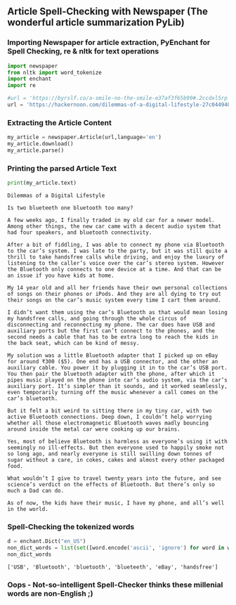 
## Article Spell-Checking with Newspaper (The wonderful article summarization PyLib)

### Importing Newspaper for article extraction, PyEnchant for Spell Checking, re & nltk for text operations


```python
import newspaper
from nltk import word_tokenize
import enchant
import re
```


```python
#url = 'https://byrslf.co/a-smile-no-the-smile-e37af3f65b99#.2ccdxl5rp' #No Spelling Mistakes
url = 'https://hackernoon.com/dilemmas-of-a-digital-lifestyle-27c044940157'
```

### Extracting the Article Content


```python
my_article = newspaper.Article(url,language='en')
my_article.download()
my_article.parse()
```

### Printing the parsed Article Text 


```python
print(my_article.text)
```

    Dilemmas of a Digital Lifestyle
    
    Is two blueteeth one bluetooth too many?
    
    A few weeks ago, I finally traded in my old car for a newer model. Among other things, the new car came with a decent audio system that had four speakers, and bluetooth connectivity.
    
    After a bit of fiddling, I was able to connect my phone via Bluetooth to the car’s system. I was late to the party, but it was still quite a thrill to take handsfree calls while driving, and enjoy the luxury of listening to the caller’s voice over the car’s stereo system. However the Bluetooth only connects to one device at a time. And that can be an issue if you have kids at home.
    
    My 14 year old and all her friends have their own personal collections of songs on their phones or iPods. And they are all dying to try out their songs on the car’s music system every time I cart them around.
    
    I didn’t want them using the car’s Bluetooth as that would mean losing my handsfree calls, and going through the whole circus of disconnecting and reconnecting my phone. The car does have USB and auxiliary ports but the first can’t connect to the phones, and the second needs a cable that has to be extra long to reach the kids in the back seat, which can be kind of messy.
    
    My solution was a little Bluetooth adapter that I picked up on eBay for around ₹300 ($5). One end has a USB connector, and the other an auxiliary cable. You power it by plugging it in to the car’s USB port. You then pair the bluetooth adapter with the phone, after which it pipes music played on the phone into car’s audio system, via the car’s auxiliary port. It’s simpler than it sounds, and it worked seamlessly, even temporarily turning off the music whenever a call comes on the car’s bluetooth.
    
    But it felt a bit weird to sitting there in my tiny car, with two active Bluetooth connections. Deep down, I couldn’t help worrying whether all those electromagnetic Bluetooth waves madly bouncing around inside the metal car were cooking up our brains.
    
    Yes, most of believe Bluetooth is harmless as everyone’s using it with seemingly no ill-effects. But then everyone used to happily smoke not so long ago, and nearly everyone is still swilling down tonnes of sugar without a care, in cokes, cakes and almost every other packaged food.
    
    What wouldn’t I give to travel twenty years into the future, and see science’s verdict on the effects of Bluetooth. But there’s only so much a Dad can do.
    
    As of now, the kids have their music, I have my phone, and all’s well in the world.
    

### Spell-Checking the tokenized words 


```python
d = enchant.Dict("en_US")
non_dict_words = list(set([word.encode('ascii', 'ignore') for word in word_tokenize(my_article.text) if d.check(word) is False and re.match('^[a-zA-Z ]*$',word)] ))
non_dict_words
```




    ['USB', 'Bluetooth', 'bluetooth', 'blueteeth', 'eBay', 'handsfree']

### Oops - Not-so-intelligent Spell-Checker thinks these millenial words are non-English ;)
